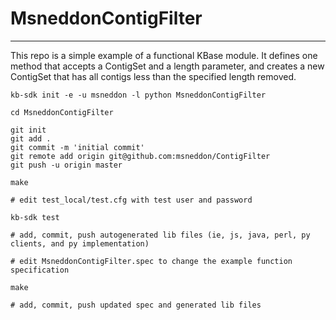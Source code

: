 
# MsneddonContigFilter
---

This repo is a simple example of a functional KBase module.  It defines one method that accepts a ContigSet and a length parameter, and creates a new ContigSet that has all contigs less than the specified length removed.

    kb-sdk init -e -u msneddon -l python MsneddonContigFilter

    cd MsneddonContigFilter

    git init
    git add .
    git commit -m 'initial commit'
    git remote add origin git@github.com:msneddon/ContigFilter
    git push -u origin master

    make

    # edit test_local/test.cfg with test user and password

    kb-sdk test

    # add, commit, push autogenerated lib files (ie, js, java, perl, py clients, and py implementation)

    # edit MsneddonContigFilter.spec to change the example function specification

    make

    # add, commit, push updated spec and generated lib files

    